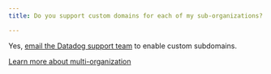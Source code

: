 ```yaml
---
title: Do you support custom domains for each of my sub-organizations?

---
```


Yes, [email the Datadog support team][1] to enable custom subdomains.

[Learn more about multi-organization][2]

[1]: /help/
[2]: /account_management/multi_organization/
